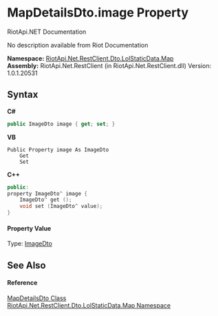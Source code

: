 # MapDetailsDto.image Property 
RiotApi.NET Documentation 

No description available from Riot Documentation

**Namespace:**&nbsp;<a href="10e6f358-4ed4-bd59-87fe-45f3750b5a90">RiotApi.Net.RestClient.Dto.LolStaticData.Map</a><br />**Assembly:**&nbsp;RiotApi.Net.RestClient (in RiotApi.Net.RestClient.dll) Version: 1.0.1.20531

## Syntax

**C#**<br />
``` C#
public ImageDto image { get; set; }
```

**VB**<br />
``` VB
Public Property image As ImageDto
	Get
	Set
```

**C++**<br />
``` C++
public:
property ImageDto^ image {
	ImageDto^ get ();
	void set (ImageDto^ value);
}
```


#### Property Value
Type: <a href="f9091cc8-cb27-d648-62fe-a0a98c3a62d0">ImageDto</a>

## See Also


#### Reference
<a href="f35130bd-e8eb-5fda-85c6-aff05bbe354e">MapDetailsDto Class</a><br /><a href="10e6f358-4ed4-bd59-87fe-45f3750b5a90">RiotApi.Net.RestClient.Dto.LolStaticData.Map Namespace</a><br />